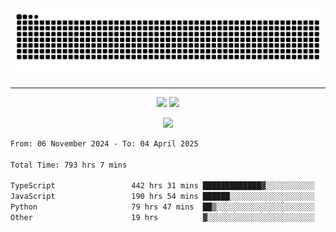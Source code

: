 <div align="center">
  <picture>
      <source
    media="(prefers-color-scheme: dark)"
      srcset="https://raw.githubusercontent.com/platane/snk/output/github-contribution-grid-snake-dark.svg"
      />
    <source
      media="(prefers-color-scheme: light)"
      srcset="https://raw.githubusercontent.com/xct007/xct007/output/github-contribution-grid-snake.svg"
      />
    <img
      alt="Snake"
      src="https://raw.githubusercontent.com/xct007/xct007/output/github-contribution-grid-snake.svg"
      />
  </picture>

</div>

___
<p align="center">
  <img src="https://readme-stats-blush-eta.vercel.app/api/top-langs/?username=xct007&layout=compact" />
  <img src="https://readme-stats-blush-eta.vercel.app/api?username=xct007&show_icons=true&theme=transparent&hide_title=true&include_all_commits=true" />
</p>

<p align="center">
  <img src="https://github-profile-trophy.vercel.app/?username=xct007&no-bg=true&rank=S,SS,SSS,A,AA,AAA,UNKNOWN,SECRET&row=3&title=-Followers,-Stars&margin-w=15&margin-h=15&column=2" />
</p>
<!--START_SECTION:waka-->

```txt
From: 06 November 2024 - To: 04 April 2025

Total Time: 793 hrs 7 mins

TypeScript                 442 hrs 31 mins █████████████▓░░░░░░░░░░░   54.49 %
JavaScript                 190 hrs 54 mins ██████░░░░░░░░░░░░░░░░░░░   23.51 %
Python                     79 hrs 47 mins  ██▒░░░░░░░░░░░░░░░░░░░░░░   09.82 %
Other                      19 hrs          ▓░░░░░░░░░░░░░░░░░░░░░░░░   02.34 %
```

<!--END_SECTION:waka-->
